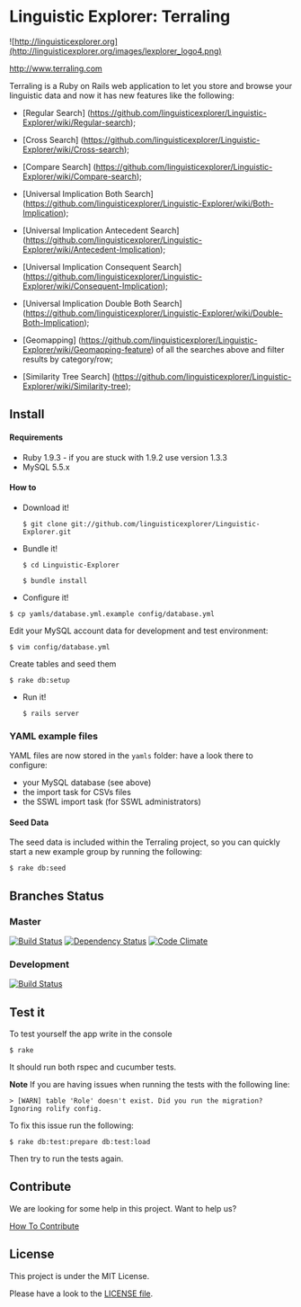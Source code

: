 Linguistic Explorer: Terraling
====

![http://linguisticexplorer.org](http://linguisticexplorer.org/images/lexplorer_logo4.png)

http://www.terraling.com

Terraling is a Ruby on Rails web application to let you store and browse your linguistic data and now it has new features like the following:

* [Regular Search] (https://github.com/linguisticexplorer/Linguistic-Explorer/wiki/Regular-search);

* [Cross Search] (https://github.com/linguisticexplorer/Linguistic-Explorer/wiki/Cross-search);

* [Compare Search] (https://github.com/linguisticexplorer/Linguistic-Explorer/wiki/Compare-search);

* [Universal Implication Both Search] (https://github.com/linguisticexplorer/Linguistic-Explorer/wiki/Both-Implication);

* [Universal Implication Antecedent Search] (https://github.com/linguisticexplorer/Linguistic-Explorer/wiki/Antecedent-Implication);

* [Universal Implication Consequent Search] (https://github.com/linguisticexplorer/Linguistic-Explorer/wiki/Consequent-Implication);

* [Universal Implication Double Both Search] (https://github.com/linguisticexplorer/Linguistic-Explorer/wiki/Double-Both-Implication);

* [Geomapping] (https://github.com/linguisticexplorer/Linguistic-Explorer/wiki/Geomapping-feature) of all the searches above and filter results by category/row;

* [Similarity Tree Search] (https://github.com/linguisticexplorer/Linguistic-Explorer/wiki/Similarity-tree);

## Install

#### Requirements
* Ruby 1.9.3 - if you are stuck with 1.9.2 use version 1.3.3
* MySQL 5.5.x

#### How to

* Download it!

  `$ git clone git://github.com/linguisticexplorer/Linguistic-Explorer.git`

* Bundle it!

  `$ cd Linguistic-Explorer`

  `$ bundle install`

* Configure it!

 `$ cp yamls/database.yml.example config/database.yml`

  Edit your MySQL account data for development and test environment:

 `$ vim config/database.yml`

  Create tables and seed them

  `$ rake db:setup`

* Run it!

  `$ rails server`

### YAML example files

YAML files are now stored in the `yamls` folder: have a look there to configure:

* your MySQL database (see above)
* the import task for CSVs files
* the SSWL import task (for SSWL administrators)

#### Seed Data
The seed data is included within the Terraling project, so you can quickly start a new example group by running the following:

  `$ rake db:seed`

## Branches Status

### Master

[![Build Status](https://travis-ci.org/linguisticexplorer/Linguistic-Explorer.png?branch=master)](https://travis-ci.org/linguisticexplorer/Linguistic-Explorer)
[![Dependency Status](https://gemnasium.com/linguisticexplorer/Linguistic-Explorer.png)](https://gemnasium.com/linguisticexplorer/Linguistic-Explorer)
[![Code Climate](https://codeclimate.com/github/linguisticexplorer/Linguistic-Explorer.png)](https://codeclimate.com/github/linguisticexplorer/Linguistic-Explorer)

### Development

[![Build Status](https://travis-ci.org/linguisticexplorer/Linguistic-Explorer.png?branch=devel)](https://travis-ci.org/linguisticexplorer/Linguistic-Explorer)

## Test it

To test yourself the app write in the console

  `$ rake`
  
It should run both rspec and cucumber tests.

**Note**
If you are having issues when running the tests with the following line:
```
> [WARN] table 'Role' doesn't exist. Did you run the migration? Ignoring rolify config.
```
To fix this issue run the following:
```
$ rake db:test:prepare db:test:load
```
Then try to run the tests again.
  
## Contribute

We are looking for some help in this project. Want to help us?

[How To Contribute](https://github.com/linguisticexplorer/Linguistic-Explorer/wiki/How-To-Contribute)
  
## License
This project is under the MIT License.

Please have a look to the [LICENSE file](https://github.com/linguisticexplorer/Linguistic-Explorer/blob/master/LICENSE).
